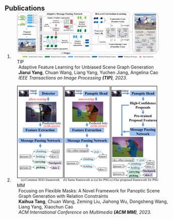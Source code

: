 <h2 id="publications" style="margin: 2px 0px -15px;">Publications </h2>

<div class="publications">
<ol class="bibliography">



<li>
<div class="pub-row">

  <div class="col-sm-3 abbr" style="position: relative;padding-right: 15px;padding-left: 15px;">
    <img src="assets/img/tip23.png" class="teaser img-fluid z-depth-1">
    <abbr class="badge">TIP</abbr>
  </div>

  <div class="col-sm-9" style="position: relative;width: 100%;padding-right: 15px;padding-left: 20px;">
    <div class="title">Adaptive Feature Learning for Unbiased Scene Graph Generation</div>
    <div class="author"><strong>Jiarui Yang</strong>, Chuan Wang, Liang Yang, Yuchen Jiang, Angelina Cao</div>
    <div class="periodical"><em>IEEE Transactions on Image Processing <strong>(TIP)</strong>, 2023.</em></div>
  </div>
  
</div>
</li>
  
<br>



<li>
<div class="pub-row">

  <div class="col-sm-3 abbr" style="position: relative;padding-right: 15px;padding-left: 15px;">
    <img src="assets/img/mm23.png" class="teaser img-fluid z-depth-1">
    <abbr class="badge">MM</abbr>
  </div>

  <div class="col-sm-9" style="position: relative;width: 100%;padding-right: 15px;padding-left: 20px;">
    <div class="title">Focusing on Flexible Masks: A Novel Framework for Panoptic Scene Graph Generation with Relation Constraints</div>
    <div class="author"><strong>Kaihua Tang</strong>, Chuan Wang, Zeming Liu, Jiahong Wu, Dongsheng Wang, Liang Yang, Xiaochun Cao</div>
    <div class="periodical"><em>ACM International Conference on Multimedia <strong>(ACM MM)</strong>, 2023.</em></div>
  </div>
  
</div>
</li>
  
<br>



</ol>
</div>